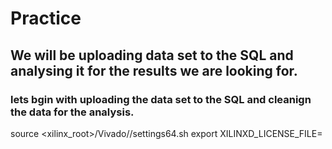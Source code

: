 # Practice

## We will be uploading data set to the SQL and analysing it for the results we are looking for.

### lets bgin with uploading the data set to the SQL and cleanign the data for the analysis. 

source <xilinx_root>/Vivado/<version>/settings64.sh
export XILINXD_LICENSE_FILE=<pointer to Xilinx license>
